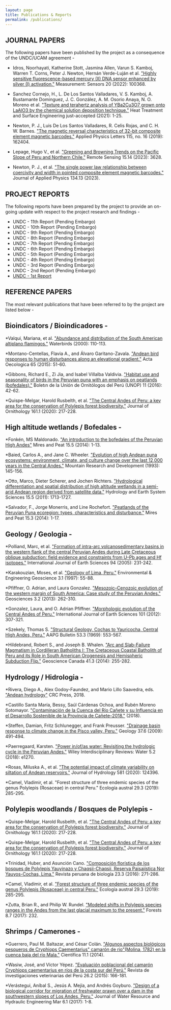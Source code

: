 ```yaml
---
layout: page
title: Publications & Reports
permalink: /publications/
---
```


## JOURNAL PAPERS
The following papers have been published by the project as a consequence of the UNDC/UCAM agreement -

* Idros, Noorhayati, Katherine Stott, Jasmina Allen, Varun S. Kamboj, Warren T. Corns, Peter J. Newton, Hernán Verde-Luján et al. ["Highly sensitive fluorescence-based mercury (II) DNA sensor enhanced by silver (I) activation."](https://www.sciencedirect.com/science/article/pii/S2665917422000022) Measurement: Sensors 20 (2022): 100368.

* Sanchez Cornejo, H., L. De Los Santos Valladares, V. S. Kamboj, A. Bustamante Dominguez, J. C. González, A. M. Osorio Anaya, N. O. Moreno et al. ["Texture and terahertz analysis of YBa2Cu3O7 grown onto LaAlO3 by the chemical solution deposition technique."](https://www.tandfonline.com/doi/full/10.1080/25787616.2021.2022294) Heat Treatment and Surface Engineering just-accepted (2021): 1-25.

* Newton, P. J., Luis De Los Santos Valladares, R. Celis Rojas, and C. H. W. Barnes. ["The magnetic reversal characteristics of 32-bit composite element magnetic barcodes."](https://aip.scitation.org/doi/abs/10.1063/1.5119075) Applied Physics Letters 115, no. 16 (2019): 162404.

* Lepage, Hugo V., et al. ["Greening and Browning Trends on the Pacific Slope of Peru and Northern Chile."](https://www.mdpi.com/2072-4292/15/14/3628) Remote Sensing 15.14 (2023): 3628.

* Newton, P. J., et al. ["The single power law relationship between coercivity and width in pointed composite element magnetic barcodes."](https://pubs.aip.org/aip/jap/article/134/13/133903/2915071) Journal of Applied Physics 134.13 (2023).


## PROJECT REPORTS
The following reports have been prepared by the project to provide an on-going update with respect to the project research and findings -
* UNDC - 11th Report (Pending Embargo)
* UNDC - 10th Report (Pending Embargo)
* UNDC - 9th Report (Pending Embargo)
* UNDC - 8th Report (Pending Embargo)
* UNDC - 7th Report (Pending Embargo)
* UNDC - 6th Report (Pending Embargo)
* UNDC - 5th Report (Pending Embargo)
* UNDC - 4th Report (Pending Embargo)
* UNDC - 3rd Report (Pending Embargo)
* UNDC - 2nd Report (Pending Embargo)
* [UNDC - 1st Report](https://www.dropbox.com/s/0cpgh51lhrk9p92/1ST%20PROJECT%20REPORT.%20UNDC%20V3%20ammended.pdf?dl=0)


## REFERENCE PAPERS
The most relevant publications that have been referred to by the project are listed below -

## Bioindicators / Bioindicadores -
*Valqui, Mariana, et al. ["Abundance and distribution of the South American altiplano flamingos."](https://www.jstor.org/stable/1522154) Waterbirds (2000): 110-113.

*Montano-Centellas, Flavia A., and Álvaro Garitano-Zavala. ["Andean bird responses to human disturbances along an elevational gradient."](https://www.sciencedirect.com/science/article/abs/pii/S1146609X15000545) Acta Oecologica 65 (2015): 51-60.

*Gibbons, Richard E., Zi Jia, and Isabel Villalba Valdivia. ["Habitat use and seasonality of birds in the Peruvian puna with an emphasis on peatlands (bofedales)."](https://d1wqtxts1xzle7.cloudfront.net/51700363/boletin_unop_vol._11_n2_2016_-_gibbons-libre.pdf?1486571477=&response-content-disposition=inline%3B+filename%3DHabitat_use_and_seasonality_of_birds_in.pdf&Expires=1676324288&Signature=H88fZt2rDG9nxqNOEd9A4zWsd62Ms1oKmZqijBjUoFYcv-d~hODeE8USyPCCH0rWixY4U1gIOhsxg0mfjqZ-B-aJM6bqHRYBoj2Atwm-luXxEEqQ44pFsCxAy1Yt4fk0zG8~HSjcAVZ6m1motSTfwS2E-5jc6iuC6EK~uCOqVi2sTVrEWi7DsTItQK9SudMVACEMyDB2I7pE1IpwryPGzRUxdf12PbuIRfhWsjbQaUdgMKUesXYFiBDN2ojPVj4uZ2rI-U6hkwxVaVMKKRK9biD3vQtYsQiK47m~YpGvWr43dt2SeocxDI5RMjJizkEW8ZvIHX~d~FsncBlLsBdlAg__&Key-Pair-Id=APKAJLOHF5GGSLRBV4ZA) Boletın de la Unión de Ornitólogos del Perú (UNOP) 11 (2016): 42-62.

*Quispe-Melgar, Harold Rusbelth, et al. ["The Central Andes of Peru: a key area for the conservation of Polylepis forest biodiversity."](https://link.springer.com/article/10.1007/s10336-019-01703-5) Journal of Ornithology 161.1 (2020): 217-228.


## High altitude wetlands / Bofedales -
*Fonkén, MS Maldonado. ["An introduction to the bofedales of the Peruvian High Andes"](https://www.researchgate.net/profile/Monica-Sofia-Maldonado-Fonken/publication/269633569_An_introduction_to_the_bofedales_of_the_Peruvian_High_Andes/links/54908be70cf214269f26ce7c/An-introduction-to-the-bofedales-of-the-Peruvian-High-Andes.pdf) Mires and Peat 15.5 (2014): 1-13.

*Baied, Carlos A., and Jane C. Wheeler. ["Evolution of high Andean puna ecosystems: environment, climate, and culture change over the last 12,000 years in the Central Andes."](https://www.jstor.org/stable/3673632) Mountain Research and Development (1993): 145-156.

*Otto, Marco, Dieter Scherer, and Jochen Richters. ["Hydrological differentiation and spatial distribution of high altitude wetlands in a semi-arid Andean region derived from satellite data."](https://hess.copernicus.org/articles/15/1713/2011/)  Hydrology and Earth System Sciences 15.5 (2011): 1713-1727.

*Salvador, F., Jorge Monerris, and Line Rochefort. ["Peatlands of the Peruvian Puna ecoregion: types, characteristics and disturbance."](http://mires-and-peat.net/media/map15/map_15_03.pdf) Mires and Peat 15.3 (2014): 1-17.


## Geology / Geologia -
*Polliand, Marc, et al. ["Formation of intra-arc volcanosedimentary basins in the western flank of the central Peruvian Andes during Late Cretaceous oblique subduction: field evidence and constraints from U–Pb ages and Hf isotopes."](https://link.springer.com/article/10.1007/s00531-005-0464-5) International Journal of Earth Sciences 94 (2005): 231-242.

*Karakouzian, Moses, et al. ["Geology of Lima, Peru."](https://pubs.geoscienceworld.org/aeg/eeg/article-abstract/III/1/55/137020/Geology-of-Lima-Peru) Environmental & Engineering Geoscience 3.1 (1997): 55-88.

*Pfiffner, O. Adrian, and Laura Gonzalez. ["Mesozoic–Cenozoic evolution of the western margin of South America: Case study of the Peruvian Andes."](https://www.mdpi.com/2076-3263/3/2/262) Geosciences 3.2 (2013): 262-310.

*Gonzalez, Laura, and O. Adrian Pfiffner. ["Morphologic evolution of the Central Andes of Peru."](https://link.springer.com/article/10.1007/s00531-011-0676-9) International Journal of Earth Sciences 101 (2012): 307-321.

*Szekely, Thomas S. ["Structural Geology, Cochas to Yauricocha, Central High Andes, Peru."](https://pubs.geoscienceworld.org/aapgbull/article-abstract/53/3/553/35464/Structural-Geology-Cochas-to-Yauricocha-Central) AAPG Bulletin 53.3 (1969): 553-567.

*Hildebrand, Robert S., and Joseph B. Whalen. ["Arc and Slab-Failure Magmatism in Cordilleran Batholiths I: The Cretaceous Coastal Batholith of Peru and its Role in South American Orogenesis and Hemispheric Subduction Flip."](https://www.erudit.org/en/journals/geocan/1900-v1-n1-geocan01587/1027244ar/) Geoscience Canada 41.3 (2014): 255-282.


## Hydrology / Hidrologia -
*Rivera, Diego A., Alex Godoy-Faundez, and Mario Lillo Saavedra, eds. ["Andean hydrology"](https://books.google.co.uk/books?hl=en&lr=&id=nj0PEAAAQBAJ&oi=fnd&pg=PP1&dq=andean+hydrology&ots=iZYpkWm5KK&sig=Ye6NIp6hRF7AWyt4J8yQaJVDRsc&redir_esc=y#v=onepage&q=andean%20hydrology&f=false) CRC Press, 2018.

*Castillo Santa María, Bessy, Saúl Cárdenas Ochoa, and Rubén Moreno Sotomayor. ["Contaminación de la Cuenca del Río Cañete y su Influencia en el Desarrollo Sostenible de la Provincia de Cañete–2018."](http://repositorio.usdg.edu.pe/handle/USDG/213) (2018).

*Steffen, Damian, Fritz Schlunegger, and Frank Preusser. ["Drainage basin response to climate change in the Pisco valley, Peru."](https://pubs.geoscienceworld.org/gsa/geology/article-abstract/37/6/491/29928/Drainage-basin-response-to-climate-change-in-the) Geology 37.6 (2009): 491-494.

*Paerregaard, Karsten. ["Power in/of/as water: Revisiting the hydrologic cycle in the Peruvian Andes."](https://wires.onlinelibrary.wiley.com/doi/full/10.1002/wat2.1270) Wiley Interdisciplinary Reviews: Water 5.2 (2018): e1270.

*Rosas, Miluska A., et al. ["The potential impact of climate variability on siltation of Andean reservoirs."](https://www.sciencedirect.com/science/article/abs/pii/S002216941931131X) Journal of Hydrology 581 (2020): 124396.

*Camel, Vladimir, et al. "Forest structure of three endemic species of the genus Polylepis (Rosaceae) in central Peru." Ecología austral 29.3 (2019): 285-295.


## Polylepis woodlands / Bosques de Polylepis -
*Quispe-Melgar, Harold Rusbelth, et al. ["The Central Andes of Peru: a key area for the conservation of Polylepis forest biodiversity."](https://link.springer.com/article/10.1007/s10336-019-01703-5) Journal of Ornithology 161.1 (2020): 217-228.

*Quispe-Melgar, Harold Rusbelth, et al. ["The Central Andes of Peru: a key area for the conservation of Polylepis forest biodiversity."](https://link.springer.com/article/10.1007/s10336-019-01703-5) Journal of Ornithology 161.1 (2020): 217-228.

*Trinidad, Huber, and Asunción Cano. ["Composición florística de los bosques de Polylepis Yauyinazo y Chaqsii-Chaqsii, Reserva Paisajística Nor Yauyos-Cochas, Lima."](http://www.scielo.org.pe/scielo.php?pid=S1727-99332016000300006&script=sci_arttext&tlng=pt) Revista peruana de biología 23.3 (2016): 271-286.

*Camel, Vladimir, et al. ["Forest structure of three endemic species of the genus Polylepis (Rosaceae) in central Peru."](http://www.scielo.org.ar/scielo.php?script=sci_arttext&pid=S1667-782X2019000300001) Ecología austral 29.3 (2019): 285-295.

*Zutta, Brian R., and Philip W. Rundel. ["Modeled shifts in Polylepis species ranges in the Andes from the last glacial maximum to the present."](https://www.mdpi.com/1999-4907/8/7/232) Forests 8.7 (2017): 232.


## Shrimps / Camerones -
*Guerrero, Paul M. Baltazar, and César Colán. ["Algunos aspectos biológicos pesqueros de Cryphiops Caementarius" camarón de rio"(Molina, 1782) en la cuenca baja del río Mala."](https://scholar.google.com/scholar?hl=en&as_sdt=0%2C5&q=ALGUNOS+ASPECTOS+BIOL%C3%93GICOS+PESQUEROS+DE+Cryphiops+caementarius+%22CAMAR%C3%93N+DE+RIO%22+%28MOLINA%2C+1782%29+EN+LA+CUENCA+BAJA+DEL+R%C3%8DO+MALA&btnG=) Científica 11.1 (2014).

*Wasiw, José, and Víctor Yépez. ["Evaluación poblacional del camarón Cryphiops caementarius en ríos de la costa sur del Perú."](http://www.scielo.org.pe/scielo.php?pid=S1609-91172015000200002&script=sci_arttext&tlng=en) Revista de investigaciones veterinarias del Perú 26.2 (2015): 166-181.

*Verástegui, Aníbal S., Jesús A. Mejía, and Andrés Goyburo. ["Design of a biological corridor for migration of freshwater prawn over a dam in the southwestern slopes of Los Andes, Peru."](https://www.researchgate.net/profile/Andres-Goyburo/publication/315703107_Design_of_a_Biological_Corridor_for_Migration_of_Freshwater_Prawn_over_a_Dam_in_the_Southwestern_Slopes_of_Los_Andes_Peru/links/58ed10ebaca2724f0a26b33b/Design-of-a-Biological-Corridor-for-Migration-of-Freshwater-Prawn-over-a-Dam-in-the-Southwestern-Slopes-of-Los-Andes-Peru.pdf) Journal of Water Resource and Hydraulic Engineering Mar 6.1 (2017): 1-8.


